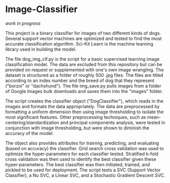 # Image-Classifier 
*work in progress*

This project is a binary classifier for images of two different kinds of dogs. Several support vector machines are optimized and tested to find the most accurate classification algorithm. Sci-Kit Learn is the machine learning library used in building the model.

The file dog_img_clf.py is the script for a basic supervised learning image classification model. The data are excluded from this repository but can be provided on request or supplemented with one's own image wrangling. The dataset is structured as a folder of roughly 500 .jpg files. The files are titled according to an index number and the breed of dog that they represent ("borzoi" or "dachshund"). The file img_save.py pulls images from a folder of Google Images bulk downloads and saves them into the "images" folder.

The script creates the classifier object ("DogClassifier"), which reads in the images and formats the data appropriately. The data are preprocessed by formatting a uniform dimension then using image thresholding to isolate the most significant features. Other preprocessing techniques, such as mean-centering/standardization and principal components analysis, were tested in conjunction with image thresholding, but were shown to diminish the accuracy of the model.

The object also provides attributes for training, predicting, and evaluating (based on accuracy) the classifier. Grid search cross validation was used to optimize the hyper-parameters for each classifier tested. Stratified k-fold cross validation was then used to identify the best classifier given these hyper-parameters. The best classifier was then initiated, trained, and pickled to be used for deployment. The script tests a SVC (Support Vector Classifier), a Nu SVC, a Linear SVC, and a Stochastic Gradient Descent SVC. 
